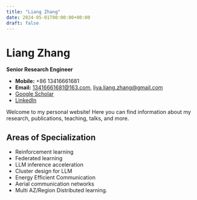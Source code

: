 ```yaml
---
title: "Liang Zhang"
date: 2024-05-01T00:00:00+00:00
draft: false
---
```


# Liang Zhang

**Senior Research Engineer**

- **Mobile:** +86 13416661681
- **Email:** 13416661681@163.com, liya.liang.zhang@gmail.com
- [Google Scholar](https://scholar.google.com/citations?hl=en&user=3tjnwCEAAAAJ&sortby=pubdate&view_op=list_works&gmla=AJsN-F4pWfVRlIolYWSlHod2XGCPk8RX1fC9CZZfP_mr6i39HWY9vymwmgKqr0DwaIK4hrDr3xRlVp6xt6BBLLATwGsTBmOcyLZxL6Mfpg4MU9m9Ob9QXDU)
- [LinkedIn](https://www.linkedin.com/in/liangzhang-liya6666/)

Welcome to my personal website! Here you can find information about my research, publications, teaching, talks, and more.

## Areas of Specialization

- Reinforcement learning
- Federated learning
- LLM inference acceleration
- Cluster design for LLM
- Energy Efficient Communication
- Aerial communication networks
- Multi AZ/Region Distributed learning. 